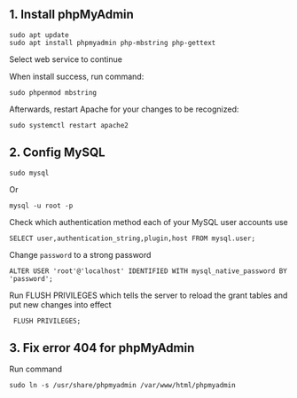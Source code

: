 ## 1. Install phpMyAdmin

```
sudo apt update
sudo apt install phpmyadmin php-mbstring php-gettext
```

Select web service to continue

When install success, run command:

```
sudo phpenmod mbstring
```

Afterwards, restart Apache for your changes to be recognized:

```
sudo systemctl restart apache2
```

## 2. Config MySQL

```
sudo mysql
```

Or

```
mysql -u root -p
```

Check which authentication method each of your MySQL user accounts use

```mysql
SELECT user,authentication_string,plugin,host FROM mysql.user;
```


Change `password` to a strong password

```mysql
ALTER USER 'root'@'localhost' IDENTIFIED WITH mysql_native_password BY 'password';
```

Run FLUSH PRIVILEGES which tells the server to reload the grant tables and put new changes into effect

```mysql
 FLUSH PRIVILEGES;
```

## 3. Fix error 404 for phpMyAdmin

Run command

```
sudo ln -s /usr/share/phpmyadmin /var/www/html/phpmyadmin
```